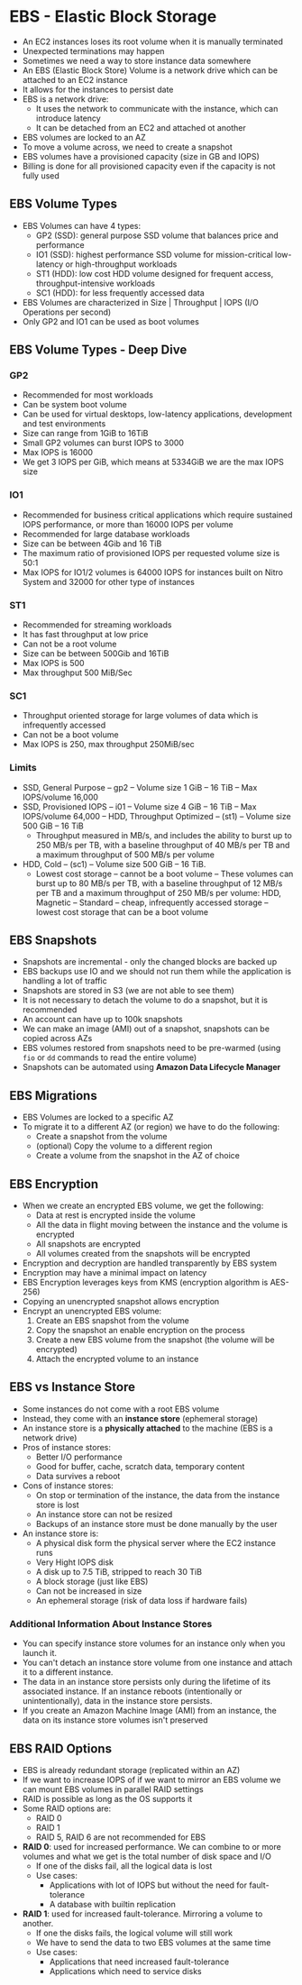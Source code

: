 # EBS - Elastic Block Storage

- An EC2 instances loses its root volume when it is manually terminated
- Unexpected terminations may happen
- Sometimes we need a way to store instance data somewhere
- An EBS (Elastic Block Store) Volume is a network drive which can be attached to an EC2 instance
- It allows for the instances to persist date
- EBS is a network drive:
    - It uses the network to communicate with the instance, which can introduce latency
    - It can be detached from an EC2 and attached ot another
- EBS volumes are locked to an AZ
- To move a volume across, we need to create a snapshot
- EBS volumes have a provisioned capacity (size in GB and IOPS)
- Billing is done for all provisioned capacity even if the capacity is not fully used

## EBS Volume Types

- EBS Volumes can have 4 types:
    - GP2 (SSD): general purpose SSD volume that balances price and performance
    - IO1 (SSD): highest performance SSD volume for mission-critical low-latency or high-throughput workloads
    - ST1 (HDD): low cost HDD volume designed for frequent access, throughput-intensive workloads
    - SC1 (HDD): for less frequently accessed data
- EBS Volumes are characterized in Size | Throughput | IOPS (I/O Operations per second)
- Only GP2 and IO1 can be used as boot volumes

## EBS Volume Types - Deep Dive

### GP2

- Recommended for most workloads
- Can be system boot volume
- Can be used for virtual desktops, low-latency applications, development and test environments
- Size can range from 1GiB to 16TiB
- Small GP2 volumes can burst IOPS to 3000
- Max IOPS is 16000
- We get 3 IOPS per GiB, which means at 5334GiB we are the max IOPS size

### IO1 

- Recommended for business critical applications which require sustained IOPS performance, or more than 16000 IOPS per volume
- Recommended for large database workloads
- Size can be between 4Gib and 16 TiB
- The maximum ratio of provisioned IOPS per requested volume size is 50:1
- Max IOPS for IO1/2 volumes is 64000 IOPS for instances built on Nitro System and 32000 for other type of instances

### ST1

- Recommended for streaming workloads
- It has fast throughput at low price
- Can not be a root volume
- Size can be between 500Gib and 16TiB
- Max IOPS is 500
- Max throughput 500 MiB/Sec

### SC1

- Throughput oriented storage for large volumes of data which is infrequently accessed
- Can not be a boot volume
- Max IOPS is 250, max throughput 250MiB/sec

### Limits

- SSD, General Purpose – gp2
    – Volume size 1 GiB – 16 TiB
    – Max IOPS/volume 16,000
- SSD, Provisioned IOPS – i01
    – Volume size 4 GiB – 16 TiB
    – Max IOPS/volume 64,000
– HDD, Throughput Optimized – (st1)
    – Volume size 500 GiB – 16 TiB 
    - Throughput measured in MB/s, and includes the ability to burst up to 250 MB/s per TB, with a baseline throughput of 40 MB/s per TB and a maximum throughput of 500 MB/s per volume
- HDD, Cold – (sc1)
    – Volume size 500 GiB – 16 TiB.
    - Lowest cost storage – cannot be a boot volume
– These volumes can burst up to 80 MB/s per TB, with a baseline throughput of 12 MB/s per TB and a maximum throughput of 250 MB/s per volume: HDD, Magnetic – Standard – cheap, infrequently accessed storage – lowest cost storage that can be a boot volume

## EBS Snapshots

- Snapshots are incremental - only the changed blocks are backed up
- EBS backups use IO and we should not run them while the application is handling a lot of traffic
- Snapshots are stored in S3 (we are not able to see them)
- It is not necessary to detach the volume to do a snapshot, but it is recommended
- An account can have up to 100k snapshots
- We can make an image (AMI) out of a snapshot, snapshots can be copied across AZs
- EBS volumes restored from snapshots need to be pre-warmed (using `fio` or `dd` commands to read the entire volume)
- Snapshots can be automated using **Amazon Data Lifecycle Manager**

## EBS Migrations

- EBS Volumes are locked to a specific AZ
- To migrate it to a different AZ (or region) we have to do the following:
    - Create a snapshot from the volume
    - (optional) Copy the volume to a different region
    - Create a volume from the snapshot in the AZ of choice

## EBS Encryption

- When we create an encrypted EBS volume, we get the following:
    - Data at rest is encrypted inside the volume
    - All the data in flight moving between the instance and the volume is encrypted
    - All snapshots are encrypted
    - All volumes created from the snapshots will be encrypted
- Encryption and decryption are handled transparently by EBS system
- Encryption may have a minimal impact on latency
- EBS Encryption leverages keys from KMS (encryption algorithm is AES-256)
- Copying an unencrypted snapshot allows encryption
- Encrypt an unencrypted EBS volume:
    1. Create an EBS snapshot from the volume
    2. Copy the snapshot an enable encryption on the process
    3. Create a new EBS volume from the snapshot (the volume will be encrypted)
    4. Attach the encrypted volume to an instance

## EBS vs Instance Store

- Some instances do not come with a root EBS volume
- Instead, they come with an **instance store** (ephemeral storage)
- An instance store is  a **physically attached** to the machine (EBS is a network drive)
- Pros of instance stores:
    - Better I/O performance
    - Good for buffer, cache, scratch data, temporary content
    - Data survives a reboot
- Cons of instance stores:
    - On stop or termination of the instance, the data from the instance store is lost
    - An instance store can not be resized
    - Backups of an instance store must be done manually by the user
- An instance store is:
    - A physical disk form the physical server where the EC2 instance runs
    - Very Hight IOPS disk
    - A disk up to 7.5 TiB, stripped to reach 30 TiB
    - A block storage (just like EBS)
    - Can not be increased in size
    - An ephemeral storage (risk of data loss if hardware fails)

### Additional Information About Instance Stores

- You can specify instance store volumes for an instance only when you launch it.
- You can't detach an instance store volume from one instance and attach it to a different instance. 
- The data in an instance store persists only during the lifetime of its associated instance. If an instance reboots 
   (intentionally or unintentionally), data in the instance store persists.
- If you create an Amazon Machine Image (AMI) from an instance, the data on its instance store volumes isn't preserved

## EBS RAID Options

- EBS is already redundant storage (replicated within an AZ)
- If we want to increase IOPS of if we want to mirror an EBS volume we can mount EBS volumes in parallel RAID settings
- RAID is possible as long as the OS supports it
- Some RAID options are:
    - RAID 0
    - RAID 1
    - RAID 5, RAID 6 are not recommended for EBS
- **RAID 0**: used for increased performance. We can combine to or more volumes and what we get is the total number of disk space and I/O
    - If one of the disks fail, all the logical data is lost
    - Use cases:
        - Applications with lot of IOPS but without the need for fault-tolerance
        - A database with builtin replication
- **RAID 1**: used for increased fault-tolerance. Mirroring a volume to another.
    - If one the disks fails, the logical volume will still work
    - We have to send the data to two EBS volumes at the same time
    - Use cases:
        - Applications that need increased fault-tolerance
        - Applications which need to service disks
